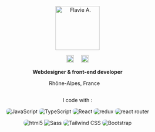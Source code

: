 <!--
**Flavie-A/flavie-a** is a ✨ _special_ ✨ repository because its `README.md` (this file) appears on your GitHub profile.
-->

<div align="center">
  <a href="https://flavie-a.fr" target="_blank">
    <img src="https://flavie-a.fr/img/logo.svg" alt="Flavie A." width="120">
  </a>
  <p>
    <a href="http://www.linkedin.com/in/flavie-andré" target="_blank"><img src="https://cdn.jsdelivr.net/npm/simple-icons/icons/linkedin.svg" alt="LinkedIn" width="20"></a>
    &nbsp;&nbsp;&nbsp;
    <a href="https://github.com/Flavie-A" target="_blank"><img src="https://cdn.jsdelivr.net/npm/simple-icons/icons/github.svg" alt="GitHub" width="20"></a>
  </p>

  **Webdesigner & front-end developer**
  
<p align="center">
  Rhône-Alpes, France <img src="https://cdn-icons-png.flaticon.com/512/197/197560.png" width="13">
</p>

##

<p></p>
<p>I code with :</p>
<p dir="auto">
<img alt="JavaScript" src="https://img.shields.io/badge/JavaScript-323330?style=flat-square&amp;logo=javascript&amp;logoColor=F7DF1E" style="max-width: 100%; border-radius: 8px;">
<img alt="TypeScript" src="https://img.shields.io/badge/-TypeScript-007ACC?style=flat-square&amp;logo=typescript&amp;logoColor=white" style="max-width: 100%; border-radius: 8px;">
<img alt="React" src="https://img.shields.io/badge/-React-45b8d8?style=flat-square&amp;logo=react&amp;logoColor=white" style="max-width: 100%; border-radius: 8px;">
<img alt="redux" src="https://img.shields.io/badge/-Redux-764ABC?style=flat-square&amp;logo=redux&amp;logoColor=white" style="max-width: 100%; border-radius: 8px;">
<img alt="react router" src="https://img.shields.io/badge/React_Router-CA4245?style=flat-square&amp;logo=react-router&amp;logoColor=white" style="max-width: 100%; border-radius: 8px;">
</p>
<p dir="auto">
<img alt="html5" src="https://img.shields.io/badge/-HTML5-E34F26?style=flat-square&amp;logo=html5&amp;logoColor=white" style="max-width: 100%; border-radius: 8px;">
<img alt="Sass" src="https://img.shields.io/badge/-Sass-CC6699?style=flat-square&amp;logo=sass&amp;logoColor=white" style="max-width: 100%;">
<img alt="Tailwind CSS" src="https://img.shields.io/badge/-Tailwind%20CSS-38B2AC?style=flat-square&logo=tailwind-css&logoColor=white" style="max-width: 100%; border-radius: 8px;">
<img alt="Bootstrap" src="https://img.shields.io/badge/-Bootstrap-7952B3?style=flat-square&logo=bootstrap&logoColor=white" style="max-width: 100%; border-radius: 8px;">
</p
</div>
